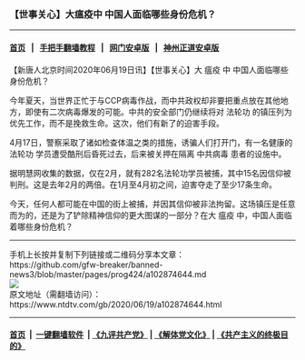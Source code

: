 ### 【世事关心】大瘟疫中 中国人面临哪些身份危机？
------------------------

#### [首页](https://github.com/gfw-breaker/banned-news3/blob/master/README.md) &nbsp;&nbsp;|&nbsp;&nbsp; [手把手翻墙教程](https://github.com/gfw-breaker/guides/wiki) &nbsp;&nbsp;|&nbsp;&nbsp; [网门安卓版](https://github.com/oGate2/oGate) &nbsp;&nbsp;|&nbsp;&nbsp; [神州正道安卓版](https://github.com/SzzdOgate/update) 



<div><div class="post_content" itemprop="articleBody">
 <p>
  【新唐人北京时间2020年06月19日讯】【世事关心】大
  <ok href="https://www.ntdtv.com/gb/瘟疫.htm">
   瘟疫
  </ok>
  中 中国人面临哪些身份危机？
 </p>
 <p>
  今年夏天，当世界正忙于与CCP病毒作战，而中共政权却非要把重点放在其他地方，即使有二次病毒爆发的可能。中共的安全部门仍继续将对
  <ok href="https://www.ntdtv.com/gb/法轮功.htm">
   法轮功
  </ok>
  的镇压列为优先工作，而不是挽救生命。这次，他们有新了的迫害手段。
 </p>
 <p>
  4月17日，警察采取了诸如检查体温之类的措施，诱骗人们打开门，有一名健康的
  <ok href="https://www.ntdtv.com/gb/法轮功.htm">
   法轮功
  </ok>
  学员遭受酷刑后昏死过去，后来被关押在隔离
  <ok href="https://www.ntdtv.com/gb/中共病毒.htm">
   中共病毒
  </ok>
  患者的设施中。
 </p>
 <p>
  据明慧网收集的数据，仅在2月，就有282名法轮功学员被捕，其中15名因信仰被判刑。这是去年2月的两倍。在1月至4月初之间，迫害夺走了至少17条生命。
 </p>
 <p>
  今天，任何人都可能在中国的街上被捕，并因其信仰被非法拘留。这场镇压是任意而为的，还是为了铲除精神信仰的更大图谋的一部分？在大
  <ok href="https://www.ntdtv.com/gb/瘟疫.htm">
   瘟疫
  </ok>
  中，中国人面临着哪些身份危机？
 </p>
 <div class="single_ad">
 </div>
</div>
</div>
<hr/>
手机上长按并复制下列链接或二维码分享本文章：<br/>
https://github.com/gfw-breaker/banned-news3/blob/master/pages/prog424/a102874644.md <br/>
<a href='https://github.com/gfw-breaker/banned-news3/blob/master/pages/prog424/a102874644.md'><img src='https://github.com/gfw-breaker/banned-news3/blob/master/pages/prog424/a102874644.md.png'/></a> <br/>
原文地址（需翻墙访问）：https://www.ntdtv.com/gb/2020/06/19/a102874644.html


------------------------
#### [首页](https://github.com/gfw-breaker/banned-news3/blob/master/README.md) &nbsp;|&nbsp; [一键翻墙软件](https://github.com/gfw-breaker/nogfw/blob/master/README.md) &nbsp;| [《九评共产党》](https://github.com/gfw-breaker/9ping.md/blob/master/README.md#九评之一评共产党是什么) | [《解体党文化》](https://github.com/gfw-breaker/jtdwh.md/blob/master/README.md) | [《共产主义的终极目的》](https://github.com/gfw-breaker/gczydzjmd.md/blob/master/README.md)


<img src='http://gfw-breaker.win/banned-news3/pages/prog424/a102874644.md' width='0px' height='0px'/>